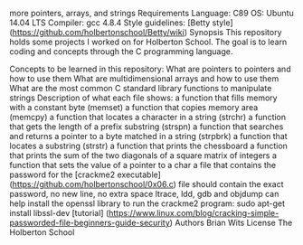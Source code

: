 
more pointers, arrays, and strings
Requirements
Language: C89
OS: Ubuntu 14.04 LTS
Compiler: gcc 4.8.4
Style guidelines: [Betty style] (https://github.com/holbertonschool/Betty/wiki)
Synopsis
This repository holds some projects I worked on for Holberton School. The goal is to learn coding and concepts through the C programming language.

Concepts to be learned in this repository:
What are pointers to pointers and how to use them
What are multidimensional arrays and how to use them
What are the most common C standard library functions to manipulate strings
Description of what each file shows:
a function that fills memory with a constant byte (memset)
	a function that copies memory area (memcpy)
	a function that locates a character in a string (strchr)
	a function that gets the length of a prefix substring (strspn)
	a function that searches and returns a pointer to a byte matched in a string (strpbrk)
	a function that locates a substring (strstr)
	a function that prints the chessboard
	a function that prints the sum of the two diagonals of a square matrix of integers
	a function that sets the value of a pointer to a char
	a file that contains the password for the [crackme2 executable] (https://github.com/holbertonschool/0x06.c)
	file should contain the exact password, no new line, no extra space
	ltrace, ldd, gdb and objdump can help
	install the openssl library to run the crackme2 program: sudo apt-get install libssl-dev
	[tutorial] (https://www.linux.com/blog/cracking-simple-passworded-file-beginners-guide-security)
	Authors
	Brian Wits
	License
	The Holberton School
